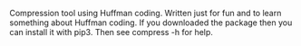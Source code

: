 Compression tool using Huffman coding. Written just for fun and to learn something about Huffman coding.
If you downloaded the package then you can install it with pip3. Then see compress -h for help.
